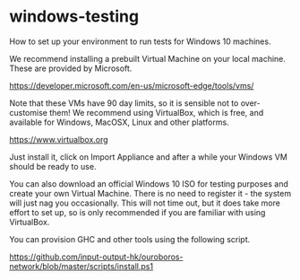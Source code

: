 # windows-testing
How to set up your environment to run tests for Windows 10 machines.

We recommend installing a prebuilt Virtual Machine on your local machine.  These are provided by Microsoft.

https://developer.microsoft.com/en-us/microsoft-edge/tools/vms/

Note that these VMs have 90 day limits, so it is sensible not to over-customise them!  We recommend using VirtualBox, which is free, and available for Windows, MacOSX, Linux and other platforms.

https://www.virtualbox.org

Just install it, click on Import Appliance and after a while your Windows VM should be ready to use.

You can also download an official Windows 10 ISO for testing purposes and create your own Virtual Machine.  There is no need to register it - the system will just nag you occasionally.  This will not time out, but it does take more effort to set up, so is only recommended if you are familiar with using VirtualBox.


You can provision GHC and other tools using the following script.

https://github.com/input-output-hk/ouroboros-network/blob/master/scripts/install.ps1
